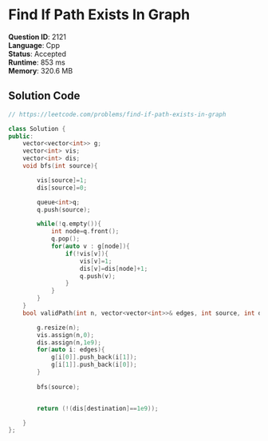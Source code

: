 # Find If Path Exists In Graph

**Question ID**: 2121  
**Language**: Cpp  
**Status**: Accepted  
**Runtime**: 853 ms  
**Memory**: 320.6 MB  

## Solution Code
```cpp
// https://leetcode.com/problems/find-if-path-exists-in-graph

class Solution {
public:
    vector<vector<int>> g;
    vector<int> vis;
    vector<int> dis;
    void bfs(int source){

        vis[source]=1;
        dis[source]=0;

        queue<int>q;
        q.push(source);

        while(!q.empty()){
            int node=q.front();
            q.pop();
            for(auto v : g[node]){
                if(!vis[v]){
                    vis[v]=1;
                    dis[v]=dis[node]+1;
                    q.push(v);
                }
            }
        }
    }
    bool validPath(int n, vector<vector<int>>& edges, int source, int destination) {

        g.resize(n);
        vis.assign(n,0);
        dis.assign(n,1e9);
        for(auto i: edges){
            g[i[0]].push_back(i[1]);
            g[i[1]].push_back(i[0]);
        }
        
        bfs(source);


        return (!(dis[destination]==1e9));

    }
};
```
